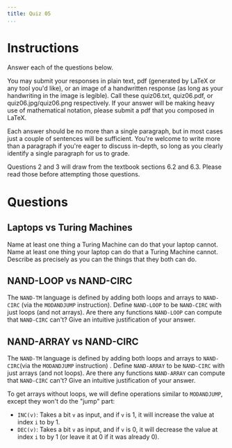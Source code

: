 ```yaml
---
title: Quiz 05
...
```


# Instructions

Answer each of the questions below. 

You may submit your responses in plain text, pdf (generated by LaTeX or any tool you'd like), or an image of a  handwritten response (as long as your handwriting in the image is legible). Call these quiz06.txt, quiz06.pdf, or quiz06.jpg/quiz06.png respectively. If your answer will be making heavy use of mathematical notation, please submit a pdf that you composed in LaTeX.

Each answer should be no more than a single paragraph, but in most cases just a couple of sentences will be sufficient. You're welcome to write more than a paragraph if you're eager to discuss in-depth, so long as you clearly identify a single paragraph for us to grade.

Questions 2 and 3 will draw from the textbook sections 6.2 and 6.3. Please read those before attempting those questions.


# Questions

## Laptops vs Turing Machines

Name at least one thing a Turing Machine can do that your laptop cannot. Name at least one thing your laptop can do that a Turing Machine cannot. Describe as precisely as you can the things that they both can do.

## NAND-LOOP vs NAND-CIRC

The `NAND-TM` language is defined by adding both loops and arrays to `NAND-CIRC` (via the `MODANDJUMP` instruction). Define `NAND-LOOP` to be `NAND-CIRC` with just loops (and not arrays). Are there any functions `NAND-LOOP` can compute that `NAND-CIRC` can't? Give an intuitive justification of your answer.

## NAND-ARRAY vs NAND-CIRC

The `NAND-TM` language is defined by adding both loops and arrays to `NAND-CIRC`(via the `MODANDJUMP` instruction) . Define `NAND-ARRAY` to be `NAND-CIRC` with just arrays (and not loops). Are there any functions `NAND-ARRAY` can compute that `NAND-CIRC` can't? Give an intuitive justification of your answer.

To get arrays without loops, we will define operations similar to `MODANDJUMP`, except they won't do the "jump" part:

- `INC(v)`: Takes a bit `v` as input, and if `v` is 1, it will increase the value at index `i` to by 1.
- `DEC(v)`: Takes a bit `v` as input, and if `v` is 0, it will decrease the value at index `i` to by 1 (or leave it at 0 if it was already 0).

